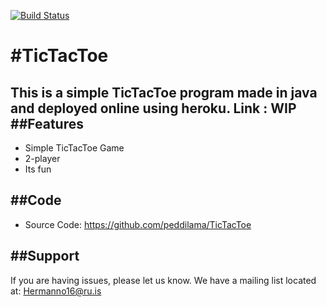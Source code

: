 [![Build Status](travis-ci.org/peddilama/StringCalculator.png)](travis-ci.org/peddilama/StringCalculator)

#TicTacToe
========

This is a simple TicTacToe program made in java and deployed online using heroku.
Link : WIP
##Features
--------

* Simple TicTacToe Game
* 2-player
* Its fun

##Code
----------

- Source Code: https://github.com/peddilama/TicTacToe

##Support
-------

If you are having issues, please let us know.
We have a mailing list located at: Hermanno16@ru.is
